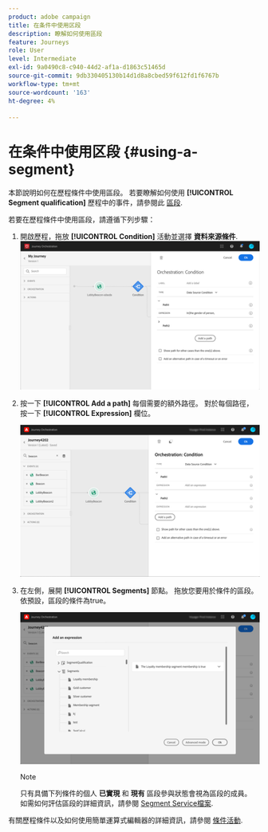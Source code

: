 ```yaml
---
product: adobe campaign
title: 在条件中使用区段
description: 瞭解如何使用區段
feature: Journeys
role: User
level: Intermediate
exl-id: 9a0490c8-c940-44d2-af1a-d1863c51465d
source-git-commit: 9db330405130b14d1d8a8cbed59f612fd1f6767b
workflow-type: tm+mt
source-wordcount: '163'
ht-degree: 4%

---
```


# 在条件中使用区段 {#using-a-segment}

本節說明如何在歷程條件中使用區段。 若要瞭解如何使用 **[!UICONTROL Segment qualification]** 歷程中的事件，請參閱此 [區段](../building-journeys/segment-qualification-events.md).

若要在歷程條件中使用區段，請遵循下列步驟：

1. 開啟歷程，拖放 **[!UICONTROL Condition]** 活動並選擇 **資料來源條件**.
   ![](../assets/journey47.png)

1. 按一下 **[!UICONTROL Add a path]** 每個需要的額外路徑。 對於每個路徑，按一下 **[!UICONTROL Expression]** 欄位。

   ![](../assets/segment3.png)

1. 在左側，展開 **[!UICONTROL Segments]** 節點。 拖放您要用於條件的區段。 依預設，區段的條件為true。

   ![](../assets/segment4.png)

   >[!NOTE]
   >
   >只有具備下列條件的個人 **已實現** 和 **現有** 區段參與狀態會視為區段的成員。 如需如何評估區段的詳細資訊，請參閱 [Segment Service檔案](https://experienceleague.adobe.com/docs/experience-platform/segmentation/tutorials/evaluate-a-segment.html?lang=en#interpret-segment-results).

有關歷程條件以及如何使用簡單運算式編輯器的詳細資訊，請參閱 [條件活動](../building-journeys/condition-activity.md#about_condition).
